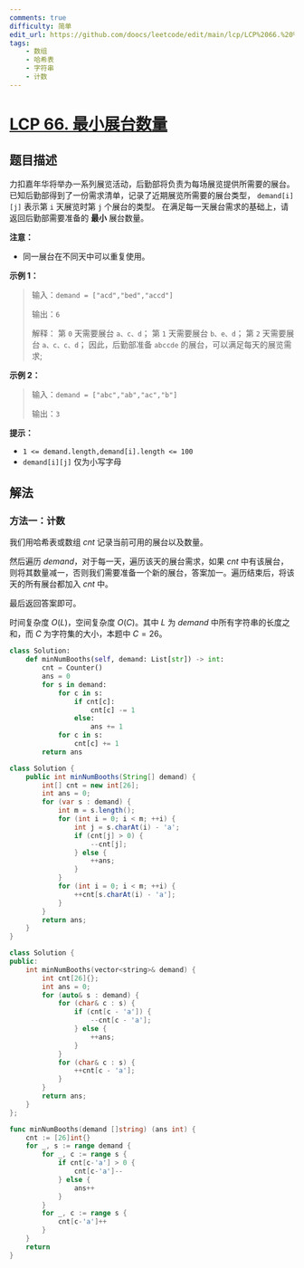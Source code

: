 ```yaml
---
comments: true
difficulty: 简单
edit_url: https://github.com/doocs/leetcode/edit/main/lcp/LCP%2066.%20%E6%9C%80%E5%B0%8F%E5%B1%95%E5%8F%B0%E6%95%B0%E9%87%8F/README.md
tags:
    - 数组
    - 哈希表
    - 字符串
    - 计数
---
```


# [LCP 66. 最小展台数量](https://leetcode.cn/problems/600YaG)

## 题目描述

<!-- 这里写题目描述 -->

力扣嘉年华将举办一系列展览活动，后勤部将负责为每场展览提供所需要的展台。
已知后勤部得到了一份需求清单，记录了近期展览所需要的展台类型， `demand[i][j]` 表示第 `i` 天展览时第 `j` 个展台的类型。
在满足每一天展台需求的基础上，请返回后勤部需要准备的 **最小** 展台数量。

**注意：**

-   同一展台在不同天中可以重复使用。

**示例 1：**

> 输入：`demand = ["acd","bed","accd"]`
>
> 输出：`6`
>
> 解释：
> 第 `0` 天需要展台 `a、c、d`；
> 第 `1` 天需要展台 `b、e、d`；
> 第 `2` 天需要展台 `a、c、c、d`；
> 因此，后勤部准备 `abccde` 的展台，可以满足每天的展览需求;

**示例 2：**

> 输入：`demand = ["abc","ab","ac","b"]`
>
> 输出：`3`

**提示：**

-   `1 <= demand.length,demand[i].length <= 100`
-   `demand[i][j]` 仅为小写字母

## 解法

### 方法一：计数

我们用哈希表或数组 $cnt$ 记录当前可用的展台以及数量。

然后遍历 $demand$，对于每一天，遍历该天的展台需求，如果 $cnt$ 中有该展台，则将其数量减一，否则我们需要准备一个新的展台，答案加一。遍历结束后，将该天的所有展台都加入 $cnt$ 中。

最后返回答案即可。

时间复杂度 $O(L)$，空间复杂度 $O(C)$。其中 $L$ 为 $demand$ 中所有字符串的长度之和，而 $C$ 为字符集的大小，本题中 $C = 26$。

<!-- tabs:start -->

```python
class Solution:
    def minNumBooths(self, demand: List[str]) -> int:
        cnt = Counter()
        ans = 0
        for s in demand:
            for c in s:
                if cnt[c]:
                    cnt[c] -= 1
                else:
                    ans += 1
            for c in s:
                cnt[c] += 1
        return ans
```

```java
class Solution {
    public int minNumBooths(String[] demand) {
        int[] cnt = new int[26];
        int ans = 0;
        for (var s : demand) {
            int m = s.length();
            for (int i = 0; i < m; ++i) {
                int j = s.charAt(i) - 'a';
                if (cnt[j] > 0) {
                    --cnt[j];
                } else {
                    ++ans;
                }
            }
            for (int i = 0; i < m; ++i) {
                ++cnt[s.charAt(i) - 'a'];
            }
        }
        return ans;
    }
}
```

```cpp
class Solution {
public:
    int minNumBooths(vector<string>& demand) {
        int cnt[26]{};
        int ans = 0;
        for (auto& s : demand) {
            for (char& c : s) {
                if (cnt[c - 'a']) {
                    --cnt[c - 'a'];
                } else {
                    ++ans;
                }
            }
            for (char& c : s) {
                ++cnt[c - 'a'];
            }
        }
        return ans;
    }
};
```

```go
func minNumBooths(demand []string) (ans int) {
	cnt := [26]int{}
	for _, s := range demand {
		for _, c := range s {
			if cnt[c-'a'] > 0 {
				cnt[c-'a']--
			} else {
				ans++
			}
		}
		for _, c := range s {
			cnt[c-'a']++
		}
	}
	return
}
```

<!-- tabs:end -->

<!-- end -->
